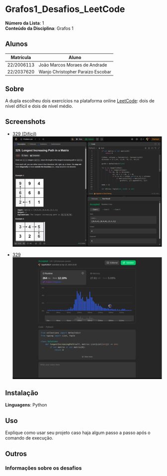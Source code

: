 # Grafos1_Desafios_LeetCode

**Número da Lista**: 1<br>
**Conteúdo da Disciplina**: Grafos 1 <br>

## Alunos
|Matrícula | Aluno |
| -- | -- |
| 22/2006113 | João Marcos Moraes de Andrade |
| 22/2037620 | Wanjo Christopher Paraizo Escobar  |

## Sobre 
A dupla escolheu dois exercícios na plataforma online [LeetCode](https://leetcode.com/): dois de nível difícil e dois de nível médio.


## Screenshots

- [329 (Difícil)]([https://leetcode.com/problems/reachable-nodes-in-subdivided-graph](https://leetcode.com/problems/longest-increasing-path-in-a-matrix/))
![329](assets/image.png)

- [329](https://leetcode.com/problems/longest-increasing-path-in-a-matrix/submissions/1608095120)![329](assets/submitted.png)


## Instalação 
**Linguagens**: Python

## Uso 
Explique como usar seu projeto caso haja algum passo a passo após o comando de execução.

## Outros 
### Informações sobre os desafios
